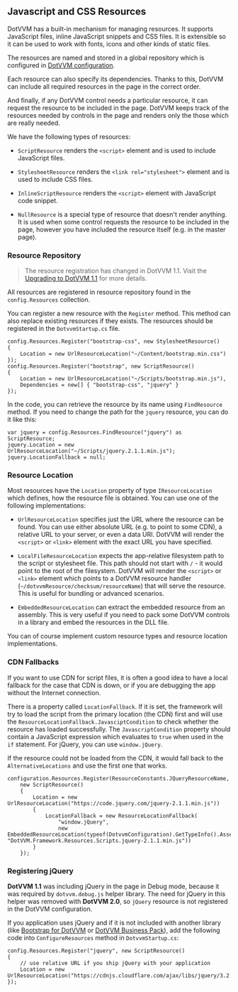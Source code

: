 ## Javascript and CSS Resources

DotVVM has a built-in mechanism for managing resources. It supports JavaScript files, inline JavaScript snippets and CSS files. It is extensible so it can be used to work with fonts, icons and other kinds of static files.

The resources are named and stored in a global repository which is configured in [DotVVM configuration](/docs/tutorials/basics-configuration/{branch}). 

Each resource can also specify its dependencies. Thanks to this, DotVVM can include all required resources in the page in the correct order. 

And finally, if any DotVVM control needs a particular resource, it can request the resource to be included in the page. DotVVM keeps track of the resources needed by controls in the page and renders only the those which are really needed.

We have the following types of resources:

* `ScriptResource` renders the `<script>` element and is used to include JavaScript files.

* `StylesheetResource` renders the `<link rel="stylesheet">` element and is used to include CSS files.

* `InlineScriptResource` renders the `<script>` element with JavaScript code snippet.

* `NullResource` is a special type of resource that doesn't render anything. It is used when some control requests the resource to be included in the page, however you have included the resource itself (e.g. in the master page).

### Resource Repository

> The resource registration has changed in DotVVM 1.1. Visit the [Upgrading to DotVVM 1.1](/docs/tutorials/how-to-start-upgrade-from-1-0/1-1) for more details.

All resources are registered in resource repository found in the `config.Resources` collection.

You can register a new resource with the `Register` method. This method can also replace existing resources if they exists.
The resources should be registered in the `DotvvmStartup.cs` file.

```CSHARP
config.Resources.Register("bootstrap-css", new StylesheetResource()
{
    Location = new UrlResourceLocation("~/Content/bootstrap.min.css")
});
config.Resources.Register("bootstrap", new ScriptResource()
{
    Location = new UrlResourceLocation("~/Scripts/bootstrap.min.js"),
    Dependencies = new[] { "bootstrap-css", "jquery" }
});
```

In the code, you can retrieve the resource by its name using `FindResource` method. If you need to change the path for the `jquery` resource, you can do it like this:

```CSHARP
var jquery = config.Resources.FindResource("jquery") as ScriptResource;
jquery.Location = new UrlResourceLocation("~/Scripts/jquery.2.1.1.min.js");
jquery.LocationFallback = null;
```

### Resource Location

Most resources have the `Location` property of type `IResourceLocation` which defines, how the resource file is obtained. You can use one of the following implementations:

* `UrlResourceLocation` specifies just the URL where the resource can be found. You can use either absolute URL (e.g. to point to some CDN), a relative URL to your server, or even a data URI. DotVVM will render the `<script>` or `<link>` element with the exact URL you have specified.

* `LocalFileResourceLocation` expects the app-relative filesystem path to the script or stylesheet file. This path should not start with `/` - it would point to the root of the filesystem. DotVVM will render the `<script>` or `<link>` element which points to a DotVVM resource handler (`~/dotvvmResource/checksum/resourceName`) that will serve the resource. This is useful for bundling or advanced scenarios.

* `EmbeddedResourceLocation` can extract the embedded resource from an assembly. This is very useful if you need to pack some DotVVM controls in a library and embed the resources in the DLL file.

You can of course implement custom resource types and resource location implementations. 

### CDN Fallbacks

If you want to use CDN for script files, it is often a good idea to have a local fallback for the case that CDN is down, or if you are debugging the app without the Internet connection. 

There is a property called `LocationFallback`. If it is set, the framework will try to load the script from the primary location (the CDN) first and will use the `ResourceLocationFallback.JavasciptCondition` to check whether the resource has loaded successfully. The `JavascriptCondition` property should contain a JavaScript expression which evaluates to `true` when used in the `if` statement. For jQuery, you can use `window.jQuery`. 

If the resource could not be loaded from the CDN, it would fall back to the `AlternativeLocations` and use the first one that works.

```CSHARP
configuration.Resources.Register(ResourceConstants.JQueryResourceName,
    new ScriptResource() 
    {
        Location = new UrlResourceLocation("https://code.jquery.com/jquery-2.1.1.min.js"))
        {
            LocationFallback = new ResourceLocationFallback(
                "window.jQuery",
                new EmbeddedResourceLocation(typeof(DotvvmConfiguration).GetTypeInfo().Assembly, "DotVVM.Framework.Resources.Scripts.jquery-2.1.1.min.js"))
        }
    });
```

### Registering jQuery

**DotVVM 1.1** was including jQuery in the page in Debug mode, because it was required by `dotvvm.debug.js` helper library. The need for jQuery in this helper was removed with **DotVVM 2.0**, so `jQuery` resource is not registered in the DotVVM configuration.

If you application uses jQuery and if it is not included with another library (like [Bootstrap for DotVVM](/docs/tutorials/commercial-bootstrap-for-dotvvm/{branch}) or [DotVVM Business Pack](/docs/tutorials/commercial-business-pack-install/{branch})), add the following code into `ConfigureResources` method in `DotvvmStartup.cs`:

```CSHARP
config.Resources.Register("jquery", new ScriptResource()
{
    // use relative URL if you ship jQuery with your application
    Location = new UrlResourceLocation("https://cdnjs.cloudflare.com/ajax/libs/jquery/3.2.1/jquery.min.js")
});
```